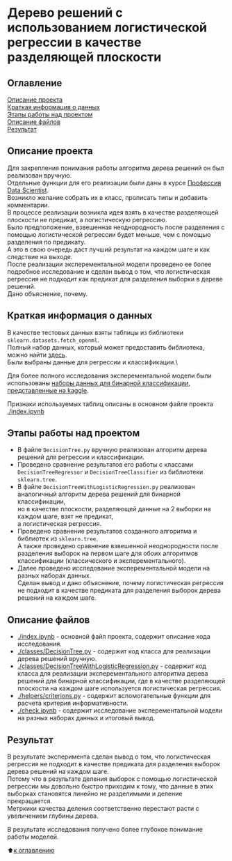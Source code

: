 # Дерево решений с использованием логистической регрессии в качестве разделяющей плоскости

## Оглавление

[Описание проекта](https://github.com/experiment0/experiments/tree/master/decision_tree_with_logistic_regression#Описание-проекта)\
[Краткая информация о данных](https://github.com/experiment0/experiments/tree/master/decision_tree_with_logistic_regression#Краткая-информация-о-данных)\
[Этапы работы над проектом](https://github.com/experiment0/experiments/tree/master/decision_tree_with_logistic_regression#Этапы-работы-над-проектом)\
[Описание файлов](https://github.com/experiment0/experiments/tree/master/decision_tree_with_logistic_regression#Описание-файлов)\
[Результат](https://github.com/experiment0/experiments/tree/master/decision_tree_with_logistic_regression#Результат)

## Описание проекта

Для закрепления понимания работы алгоритма дерева решений он был реализован вручную.\
Отдельные функции для его реализации были даны в курсе [Профессия Data Scientist](https://skillfactory.ru/data-scientist-pro).\
Возникло желание собрать их в класс, прописать типы и добавить комментарии.\
В процессе реализации возникла идея взять в качестве разделяющей плоскости не предикат, а логистическую регрессию.\
Было предположение, взвешенная неоднородность после разделения с помощью логистической регрессии будет меньше, чем с помощью разделения по предикату.\
А это в свою очередь даст лучший результат на каждом шаге и как следствие на выходе.\
После реализации эксперементальной модели проведено ее более подробное исследование и сделан вывод о том, что логистическая регрессия не подходит как предикат для разделения выборки в дереве решений.\
Дано объяснение, почему.

## Краткая информация о данных

В качестве тестовых данных взяты таблицы из библиотеки `sklearn.datasets.fetch_openml`.\
Полный набор данных, который может предоставить библиотека, можно найти [здесь](https://openml.org/search?type=data&sort=runs&status=active).\
Были выбраны данные для регрессии и классификации.\

Для более полного исследования эксперементальной модели были использованы  [наборы данных для бинарной классификации, представленные на kaggle](https://www.kaggle.com/datasets?tags=14201-Binary+Classification).

Признаки используемых таблиц описаны в основном файле проекта [./index.ipynb](./index.ipynb)

## Этапы работы над проектом

- В файле `DecisionTree.py` вручную реализован алгоритм дерева решений для регрессии и классификации.
- Проведено сравнение результатов его работы с классами `DecisionTreeRegressor` и `DecisionTreeClassifier` из библиотеки `sklearn.tree`.
- В файле `DecisionTreeWithLogisticRegression.py` реализован аналогичный алгоритм дерева решений для бинарной классификации,\
  но в качестве плоскости, разделяющей данные на 2 выборки на каждом шаге, взят не предикат, \
  а логистическая регрессия.
- Проведено сравнение результатов созданного алгоритма и библиотек из `sklearn.tree`.\
  А также проведено сравнение взвешенной неоднородности после разделения выборок на первом шаге для обоих алгоритмов классификации (классического и эксперементального).
- Далее проведено исследование эксперементальной модели на разных наборах данных.\
Сделан вывод и дано объяснение, почему логистическая регрессия не подходит в качестве предиката для разделения выборок дерева решений на каждом шаге.

## Описание файлов

- [./index.ipynb](./index.ipynb) - основной файл проекта, содержит описание хода исследования.
- [./classes/DecisionTree.py](./classes/DecisionTree.py) - содержит код класса для реализации дерева решений вручную.
- [./classes/DecisionTreeWithLogisticRegression.py](./classes/DecisionTreeWithLogisticRegression.py) - содержит код класса для реализации эксперементального алгоритма дерева решений для бинарной классификации, где в качестве разделяющей плоскости на каждом шаге используется логистическая регрессия.
- [./helpers/criterions.py](./helpers/criterions.py) - содержит вспомогательные функции для расчета критерия информативности.
- [./check.ipynb](./check.ipynb) - содержит исследование эксперементальной модели на разных наборах данных и итоговый вывод.

## Результат

В результате эксперимента сделан вывод о том, что логистическая регрессия не подходит в качестве предиката для разделения выборок дерева решений на каждом шаге.\
Потому что в результате деления выборок с помощью логистической регрессии мы довольно быстро приходим к тому, что данные в этих выборках становятся линейно не разделимыми и деление прекращается.\
Метркики качества деления соответственно перестают расти с увеличением глубины дерева.

В результате исследования получено более глубокое понимание работы моделей.

:arrow_up:[к оглавлению](https://github.com/experiment0/experiments/tree/master/decision_tree_with_logistic_regression#Оглавление)
